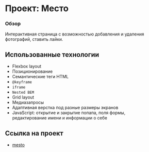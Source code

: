 # Проект: Место

### Обзор
Интерактивная страница с возможностью добавления и удаления фотографий, ставить лайки. 

## Использованные технологии

* Flexbox layout
* Позиционирование
* Семантические теги HTML
* `@keyframe`
* `iframe`
* `Nested BEM`
* Grid layout
* Медиазапросы
* Адаптивная верстка под разные размеры экранов
* JavaScript: открытие и закрытие попапа, поля формы, редактирование имени и информации о себе

## Ссылка на проект
- [mesto](https://daria-gurova.github.io/mesto)